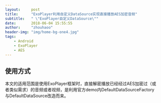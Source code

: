 ```yaml
---
layout:     post
title:      "ExoPlayer利用自定义DataSource实现直接播放AES加密音频"
subtitle:   " \"ExoPlayer自定义DataSource\""
date:       2018-06-04 15:55:55
author:     "zhouhaoo"
header-img: "img/home-bg-one4.jpg"
tags:
    - Android
    - ExoPlayer
    - AES
---
```

## 使用方式
本文的适用范围是使用ExoPlayer框架时，直接解密播放已经经过AES加密过（或者类似需求）的音频或者视频，是利用官方demo内DefaultDataSourceFactory与DefaultDataSource改造而来。